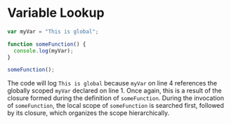 # Variable Lookup

```js
var myVar = "This is global";

function someFunction() {
  console.log(myVar);
}

someFunction();
```

The code will log `This is global` because `myVar` on line 4 references the globally scoped `myVar` declared on line 1. Once again, this is a result of the closure formed during the definition of `someFunction`. During the invocation of `someFunction`, the local scope of `someFunction` is searched first, followed by its closure, which organizes the scope hierarchically.
